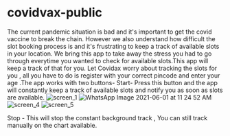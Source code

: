 # covidvax-public
The current pandemic situation is bad and it's important to get the covid vaccine to break the chain.
However we also understand how difficult the slot booking process is and it's frustrating to keep a track
of available slots in your location.
We bring this app to take away the stress you had to go through everytime
you wanted to check for available slots.This app will keep a track of that for you.
Let Covidax worry about tracking the slots for you , all you have to do is register with your correct pincode 
and enter your age .The app works with two buttons-
Start- Press this button and the app will constantly keep a track of available slots and notify you as soon
as slots are available.
![screen_1](https://user-images.githubusercontent.com/41268465/120272836-511df700-c2cb-11eb-835e-598f21a97444.png)
![WhatsApp Image 2021-06-01 at 11 24 52 AM](https://user-images.githubusercontent.com/41268465/120273377-0d77bd00-c2cc-11eb-8baa-18a57fd8ecd0.jpeg)
![screen_4](https://user-images.githubusercontent.com/41268465/120272857-59763200-c2cb-11eb-9993-917a6ffbf287.png)
![screen_5](https://user-images.githubusercontent.com/41268465/120272866-5b3ff580-c2cb-11eb-9119-772c143178eb.png)

Stop - This will stop the constant background track , You can still track manually on the chart available.
